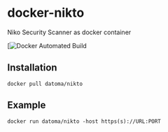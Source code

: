 # docker-nikto
Niko Security Scanner as docker container

[![Docker Automated Build](https://hub.docker.com/r/frapsoft/nikto/)

## Installation
`docker pull datoma/nikto`
## Example
`docker run datoma/nikto -host https(s)://URL:PORT`
